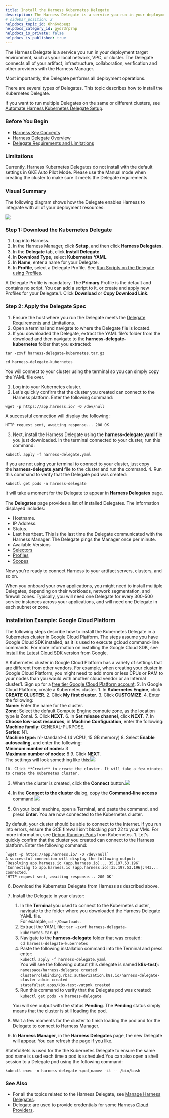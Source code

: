 ```yaml
---
title: Install the Harness Kubernetes Delegate
description: The Harness Delegate is a service you run in your deployment target environment, such as your local network, VPC, or cluster. The Delegate connects all of your artifact, infrastructure, collaboration…
# sidebar_position: 2
helpdocs_topic_id: 0hn6vdpeqz
helpdocs_category_id: gyd73rp7np
helpdocs_is_private: false
helpdocs_is_published: true
---
```


The Harness Delegate is a service you run in your deployment target environment, such as your local network, VPC, or cluster. The Delegate connects all of your artifact, infrastructure, collaboration, verification and other providers with the Harness Manager.

Most importantly, the Delegate performs all deployment operations.

There are several types of Delegates. This topic describes how to install the Kubernetes Delegate.

If you want to run multiple Delegates on the same or different clusters, see [Automate Harness Kubernetes Delegate Setup](automate-harness-kubernetes-delegate-setup.md).

### Before You Begin

* [Harness Key Concepts](https://docs.harness.io/article/4o7oqwih6h-harness-key-concepts)
* [Harness Delegate Overview](delegate-installation.md)
* [Delegate Requirements and Limitations](delegate-requirements-and-limitations.md)

### Limitations

Currently, Harness Kubernetes Delegates do not install with the default settings in GKE Auto Pilot Mode. Please use the Manual mode when creating the cluster to make sure it meets the Delegate requirements.

### Visual Summary

The following diagram shows how the Delegate enables Harness to integrate with all of your deployment resources:

![](./static/install-kubernetes-delegate-36.png)


### Step 1: Download the Kubernetes Delegate

1. Log into Harness.
2. In the Harness Manager, click **Setup**, and then click **Harness Delegates**.
3. In the **Delegate** tab, click **Install Delegate**.
4. In **Download Type**, select **Kubernetes YAML**.
5. In **Name**, enter a name for your Delegate.
6. In **Profile**, select a Delegate Profile. See [Run Scripts on the Delegate using Profiles](run-scripts-on-the-delegate-using-profiles.md).

A Delegate Profile is mandatory. The **Primary** Profile is the default and contains no script. You can add a script to it, or create and apply new Profiles for your Delegate.1. Click **Download** or **Copy Download Link**.

### Step 2: Apply the Delegate Spec

1. Ensure the host where you run the Delegate meets the [Delegate Requirements and Limitations](delegate-requirements-and-limitations.md).
2. Open a terminal and navigate to where the Delegate file is located.
3. If you downloaded the Delegate, extract the YAML file's folder from the download and then navigate to the **harness-delegate-kubernetes** folder that you extracted:


```
tar -zxvf harness-delegate-kubernetes.tar.gz  
  
cd harness-delegate-kubernetes
```
You will connect to your cluster using the terminal so you can simply copy the YAML file over.

1. Log into your Kubernetes cluster.
2. Let's quickly confirm that the cluster you created can connect to the Harness platform. Enter the following command:
```
wget -p https://app.harness.io/ -O /dev/null
```
A successful connection will display the following:
```
HTTP request sent, awaiting response... 200 OK
```
3. Next, install the Harness Delegate using the **harness-delegate.yaml** file you just downloaded. In the terminal connected to your cluster, run this command:
```
kubectl apply -f harness-delegate.yaml
```
If you are not using your terminal to connect to your cluster, just copy the **harness-delegate.yaml** file to the cluster and run the command.
4. Run this command to verify that the Delegate pod was created:
```
kubectl get pods -n harness-delegate
```
It will take a moment for the Delegate to appear in **Harness Delegates** page.

The **Delegates** page provides a list of installed Delegates. The information displayed includes:

* Hostname.
* IP Address.
* Status.
* Last heartbeat. This is the last time the Delegate communicated with the Harness Manager. The Delegate pings the Manager once per minute.
* Available Versions
* [Selectors](select-delegates-for-specific-tasks-with-selectors.md)
* [Profiles](run-scripts-on-the-delegate-using-profiles.md)
* [Scopes](scope-delegates-to-harness-components-and-commands.md)

Now you're ready to connect Harness to your artifact servers, clusters, and so on.

When you onboard your own applications, you might need to install multiple Delegates, depending on their workloads, network segmentation, and firewall zones. Typically, you will need one Delegate for every 300-500 service instances across your applications, and will need one Delegate in each subnet or zone.

### Installation Example: Google Cloud Platform

The following steps describe how to install the Kubernetes Delegate in a Kubernetes cluster in Google Cloud Platform. The steps assume you have Google Cloud SDK installed, as it is used to execute gcloud command-line commands. For more information on installing the Google Cloud SDK, see [Install the Latest Cloud SDK version](https://cloud.google.com/sdk/docs/#install_the_latest_cloud_sdk_version) from Google.

A Kubernetes cluster in Google Cloud Platform has a variety of settings that are different from other vendors. For example, when creating your cluster in Google Cloud Platform, you might need to add more or less CPUs or RAM to your nodes than you would with another cloud vendor or an Internal cluster.1. Sign up for a [free tier Google Cloud Platform account](https://cloud.google.com/free/?gclid=EAIaIQobChMI7q3r8Krr3gIVvh-tBh2F0AOuEAAYASABEgLMI_D_BwE).
2. In Google Cloud Platform, create a Kubernetes cluster.
	1. In **Kubernetes Engine**, click **CREATE CLUSTER**.
	2. Click **My first cluster**.
	3. Click **CUSTOMIZE**.
	4. Enter the following:  
	**Name:** Enter the name for the cluster.  
	**Zone:** Select the default Compute Engine compute zone, as the location type is Zonal.
	5. Click **NEXT**.
	6. In **Set release channel**, click **NEXT**.
	7. In **Choose low-cost resources**, in **Machine Configuration**, enter the following:  
	**Machine family:** GENERAL-PURPOSE.  
	**Series:** N1.  
	**Machine type:** n1-standard-4 (4 vCPU, 15 GB memory)
	8. Select **Enable autoscaling**, and enter the following:  
	**Minimum number of nodes:** 3  
	**Maximum number of nodes:** 8
	9. Click **NEXT**.  
	The settings will look something like this:![](./static/install-kubernetes-delegate-37.png)

	10. Click **Create** to create the cluster. It will take a few minutes to create the Kubernetes cluster.
3. When the cluster is created, click the **Connect** button.![](./static/install-kubernetes-delegate-38.png)

4. In the **Connect to the cluster** dialog, copy the **Command-line access** command.![](./static/install-kubernetes-delegate-39.png)

5. On your local machine, open a Terminal, and paste the command, and press **Enter**. You are now connected to the Kubernetes cluster.  
  
By default, your cluster should be able to connect to the Internet. If you run into errors, ensure the GCE firewall isn’t blocking port 22 to your VMs. For more information, see [Debug Running Pods](https://kubernetes.io/docs/tasks/debug/debug-application/debug-running-pod/) from Kubernetes.
	1. Let's quickly confirm that the cluster you created can connect to the Harness platform. Enter the following command:  
	  
	`wget -p https://app.harness.io/ -O /dev/null`  
	A successful connection will display the following output:  
	`Resolving app.harness.io (app.harness.io)... 35.197.53.196`  
	`Connecting to app.harness.io (app.harness.io)|35.197.53.196|:443... connected.`  
	`HTTP request sent, awaiting response... 200 OK`
6. Download the Kubernetes Delegate from Harness as described above.
7. Install the Delegate in your cluster:
	1. In the **Terminal** you used to connect to the Kubernetes cluster, navigate to the folder where you downloaded the Harness Delegate YAML file.  
	For example, `cd ~/Downloads`.
	2. Extract the YAML file: `tar -zxvf harness-delegate-kubernetes.tar.gz`.
	3. Navigate to the **harness-delegate** folder that was created:  
	`cd harness-delegate-kubernetes`
	4. Paste the following installation command into the Terminal and press enter:  
	`kubectl apply -f harness-delegate.yaml`  
	You will see the following output (this delegate is named **k8s-test**):  
	`namespace/harness-delegate created`  
	`clusterrolebinding.rbac.authorization.k8s.io/harness-delegate-cluster-admin created`  
	`statefulset.apps/k8s-test-vutpmk created`
	5. Run this command to verify that the Delegate pod was created:  
	`kubectl get pods -n harness-delegate`  
	  
	You will see output with the status **Pending**. The **Pending** status simply means that the cluster is still loading the pod.
8. Wait a few moments for the cluster to finish loading the pod and for the Delegate to connect to Harness Manager.
9. In **Harness Manager**, in the **Harness Delegates** page, the new Delegate will appear. You can refresh the page if you like.

StatefulSets is used for the the Kubernetes Delegate to ensure the same pod name is used each time a pod is scheduled.You can also open a shell session to a Delegate pod using the following command:

`kubectl exec -n harness-delegate <pod_name> -it -- /bin/bash`

### See Also

* For all the topics related to the Harness Delegate, see [Manage Harness Delegates](https://docs.harness.io/category/manage-harness-delegates-firstgen).
* Delegate are used to provide credentials for some Harness [Cloud Providers](../manage-connectors/cloud-providers.md).

